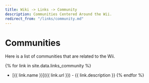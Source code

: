 ```yaml
---
title: Wiki -> Links -> Community
description: Communities Centered Around the Wii.
redirect_from: "/links/community.md"
---
```


# Communities

  Here is a list of communities that are related to the Wii.
  
{% for link in site.data.links_community %}
  * [{{ link.name }}]({{ link.url }}) - {{ link.description }}
{% endfor %}